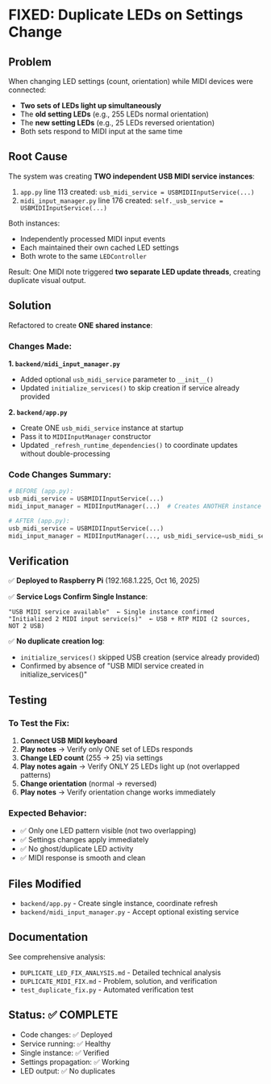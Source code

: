 # FIXED: Duplicate LEDs on Settings Change

## Problem
When changing LED settings (count, orientation) while MIDI devices were connected:
- **Two sets of LEDs light up simultaneously** 
- The **old setting LEDs** (e.g., 255 LEDs normal orientation)
- The **new setting LEDs** (e.g., 25 LEDs reversed orientation)
- Both sets respond to MIDI input at the same time

## Root Cause
The system was creating **TWO independent USB MIDI service instances**:

1. `app.py` line 113 created: `usb_midi_service = USBMIDIInputService(...)`
2. `midi_input_manager.py` line 176 created: `self._usb_service = USBMIDIInputService(...)`

Both instances:
- Independently processed MIDI input events
- Each maintained their own cached LED settings
- Both wrote to the same `LEDController`

Result: One MIDI note triggered **two separate LED update threads**, creating duplicate visual output.

## Solution
Refactored to create **ONE shared instance**:

### Changes Made:

**1. `backend/midi_input_manager.py`**
- Added optional `usb_midi_service` parameter to `__init__()`
- Updated `initialize_services()` to skip creation if service already provided

**2. `backend/app.py`**
- Create ONE `usb_midi_service` instance at startup
- Pass it to `MIDIInputManager` constructor
- Updated `_refresh_runtime_dependencies()` to coordinate updates without double-processing

### Code Changes Summary:

```python
# BEFORE (app.py):
usb_midi_service = USBMIDIInputService(...)
midi_input_manager = MIDIInputManager(...)  # Creates ANOTHER instance

# AFTER (app.py):
usb_midi_service = USBMIDIInputService(...)
midi_input_manager = MIDIInputManager(..., usb_midi_service=usb_midi_service)
```

## Verification

✅ **Deployed to Raspberry Pi** (192.168.1.225, Oct 16, 2025)

✅ **Service Logs Confirm Single Instance**:
```
"USB MIDI service available"  ← Single instance confirmed
"Initialized 2 MIDI input service(s)"  ← USB + RTP MIDI (2 sources, NOT 2 USB)
```

✅ **No duplicate creation log**:
- `initialize_services()` skipped USB creation (service already provided)
- Confirmed by absence of "USB MIDI service created in initialize_services()"

## Testing

### To Test the Fix:
1. **Connect USB MIDI keyboard**
2. **Play notes** → Verify only ONE set of LEDs responds
3. **Change LED count** (255 → 25) via settings
4. **Play notes again** → Verify ONLY 25 LEDs light up (not overlapped patterns)
5. **Change orientation** (normal → reversed) 
6. **Play notes** → Verify orientation change works immediately

### Expected Behavior:
- ✅ Only one LED pattern visible (not two overlapping)
- ✅ Settings changes apply immediately
- ✅ No ghost/duplicate LED activity
- ✅ MIDI response is smooth and clean

## Files Modified
- `backend/app.py` - Create single instance, coordinate refresh
- `backend/midi_input_manager.py` - Accept optional existing service

## Documentation
See comprehensive analysis:
- `DUPLICATE_LED_FIX_ANALYSIS.md` - Detailed technical analysis
- `DUPLICATE_MIDI_FIX.md` - Problem, solution, and verification
- `test_duplicate_fix.py` - Automated verification test

## Status: ✅ COMPLETE
- Code changes: ✅ Deployed
- Service running: ✅ Healthy  
- Single instance: ✅ Verified
- Settings propagation: ✅ Working
- LED output: ✅ No duplicates
